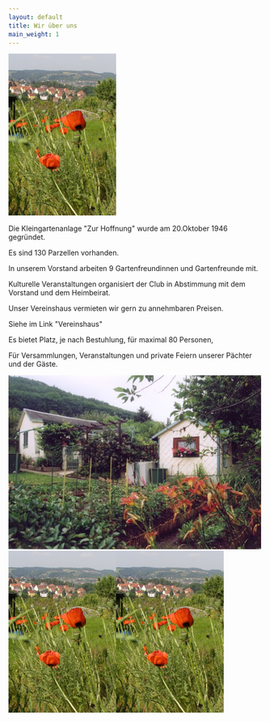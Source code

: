 ```yaml
---
layout: default
title: Wir über uns
main_weight: 1
---
```


![xx](assets/images/mohn.jpg)

Die Kleingartenanlage "Zur Hoffnung" wurde am 20.Oktober 1946 gegründet. 

Es sind 130 Parzellen vorhanden.

In unserem Vorstand arbeiten 9 Gartenfreundinnen und Gartenfreunde mit.

Kulturelle Veranstaltungen organisiert der Club in Abstimmung mit dem Vorstand und dem Heimbeirat.

Unser Vereinshaus vermieten wir gern zu annehmbaren Preisen.

Siehe im Link "Vereinshaus"

Es bietet Platz, je nach Bestuhlung, für maximal 80 Personen,

Für Versammlungen, Veranstaltungen und private Feiern unserer Pächter und der Gäste.



<img style="float: none" src="assets/images/garten.jpg"><img style="float: none" src="assets/images/mohn.jpg"><img style="float: none" src="assets/images/mohn.jpg"> 